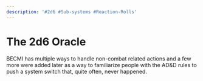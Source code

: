 ```yaml
---
description: '#2d6 #Sub-systems #Reaction-Rolls'
---
```


# The 2d6 Oracle

BECMI has multiple ways to handle non-combat related actions and a few more were added later as a way to familiarize people with the AD&D rules to push a system switch that, quite often, never happened.



